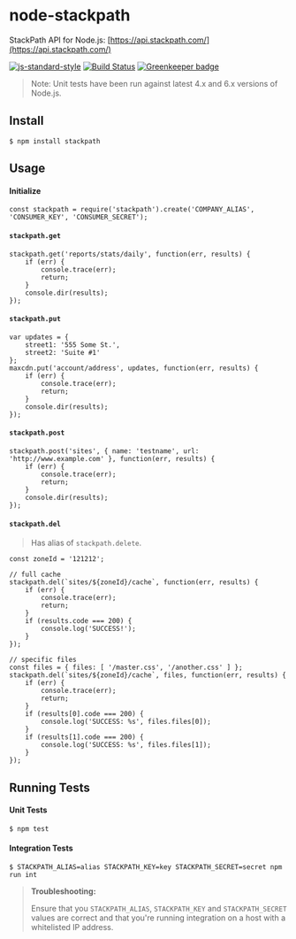 # node-stackpath

StackPath API for Node.js: [https://api.stackpath.com/](https://api.stackpath.com/)

[![js-standard-style](https://img.shields.io/badge/code%20style-standard-brightgreen.svg)](http://standardjs.com)
[![Build Status](https://travis-ci.org/geoffdutton/node-stackpath.svg?branch=master)](https://travis-ci.org/geoffdutton/node-stackpath) [![Greenkeeper badge](https://badges.greenkeeper.io/geoffdutton/node-stackpath.svg)](https://greenkeeper.io/)

> Note: Unit tests have been run against latest 4.x and 6.x versions of Node.js.

## Install

```
$ npm install stackpath
```

## Usage

#### Initialize

```
const stackpath = require('stackpath').create('COMPANY_ALIAS', 'CONSUMER_KEY', 'CONSUMER_SECRET');
```

#### `stackpath.get`

```
stackpath.get('reports/stats/daily', function(err, results) {
    if (err) {
        console.trace(err);
        return;
    }
    console.dir(results);
});
```

#### `stackpath.put`

```
var updates = {
    street1: '555 Some St.',
    street2: 'Suite #1'
};
maxcdn.put('account/address', updates, function(err, results) {
    if (err) {
        console.trace(err);
        return;
    }
    console.dir(results);
});
```

#### `stackpath.post`

```
stackpath.post('sites', { name: 'testname', url: 'http://www.example.com' }, function(err, results) {
    if (err) {
        console.trace(err);
        return;
    }
    console.dir(results);
});
```

#### `stackpath.del`

> Has alias of `stackpath.delete`.

```
const zoneId = '121212';

// full cache
stackpath.del(`sites/${zoneId}/cache`, function(err, results) {
    if (err) {
        console.trace(err);
        return;
    }
    if (results.code === 200) {
        console.log('SUCCESS!');
    }
});

// specific files
const files = { files: [ '/master.css', '/another.css' ] };
stackpath.del(`sites/${zoneId}/cache`, files, function(err, results) {
    if (err) {
        console.trace(err);
        return;
    }
    if (results[0].code === 200) {
        console.log('SUCCESS: %s', files.files[0]);
    }
    if (results[1].code === 200) {
        console.log('SUCCESS: %s', files.files[1]);
    }
});
```

## Running Tests

#### Unit Tests

```
$ npm test
```

#### Integration Tests

```
$ STACKPATH_ALIAS=alias STACKPATH_KEY=key STACKPATH_SECRET=secret npm run int
```

> **Troubleshooting:**
>
> Ensure that you `STACKPATH_ALIAS`, `STACKPATH_KEY` and `STACKPATH_SECRET` values are correct and that you're running integration on a host with a whitelisted IP address.

